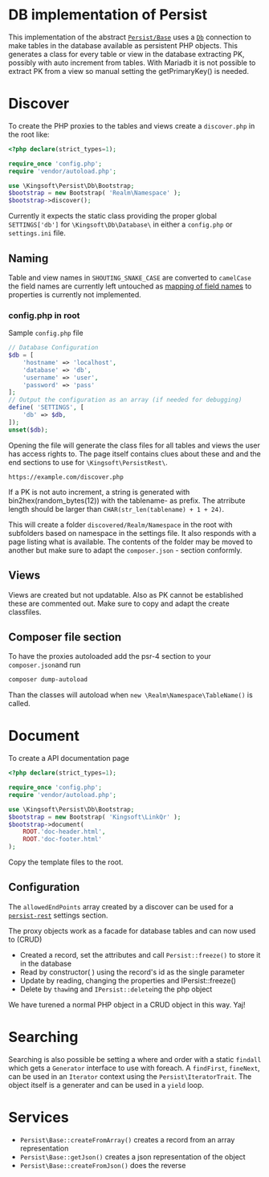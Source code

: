 # DB implementation of Persist

This implementation of the abstract [`Persist/Base`](https://github.com/theking2/kingsoft-persist) uses a [`Db`](https://github.com/theking2/kingsoft-db) connection to make tables in the database available as persistent PHP objects. This generates a class for every table or view in the database extracting PK, possibly with auto increment from tables. With Mariadb it is not possible to extract PK from a view so manual setting the getPrimaryKey() is needed.

# Discover

To create the PHP proxies to the tables and views create a `discover.php` in the root like:

```php
<?php declare(strict_types=1);

require_once 'config.php';
require 'vendor/autoload.php';

use \Kingsoft\Persist\Db\Bootstrap;
$bootstrap = new Bootstrap( 'Realm\Namespace' );
$bootstrap->discover();
```

Currently it expects the static class providing the proper global `SETTINGS['db']` for `\Kingsoft\Db\Database\` in either a `config.php` or `settings.ini` file.

## Naming

Table and view names in `SHOUTING_SNAKE_CASE` are converted to `camelCase` the field names are currently left untouched as [mapping of field names](https://github.com/theking2/kingsoft-persist-db/issues/62) to properties is currently not implemented.

### config.php in root

Sample `config.php` file
```php
// Database Configuration
$db = [
    'hostname' => 'localhost',
    'database' => 'db',
    'username' => 'user',
    'password' => 'pass'
];
// Output the configuration as an array (if needed for debugging)
define( 'SETTINGS', [
    'db' => $db,
]);
unset($db);
```

 Opening the file will generate the class files for all tables and views the user has access rights to. The page itself contains clues about these and and the end sections to use for `\Kingsoft\PersistRest\`. 

```url
https://example.com/discover.php
```

If a PK is not auto increment, a string is generated with bin2hex(random_bytes(12)) with the tablename- as prefix. The atrribute length should be larger than `CHAR(str_len(tablename) + 1 + 24)`.

This will create a folder `discovered/Realm/Namespace` in the root with subfolders based on namespace in the settings file. It also responds with a page listing what is available. The contents of the folder may be moved to another but make sure to adapt the `composer.json` - section conformly.

## Views

Views are created but not updatable. Also as PK cannot be established these are commented out. Make sure to copy and adapt the create classfiles.

## Composer file section

To have the proxies autoloaded add the psr-4 section to your `composer.json`and run 

```sh
composer dump-autoload
```

Than the classes will autoload when `new \Realm\Namespace\TableName()` is called.

# Document
To create a API documentation page

```php
<?php declare(strict_types=1);

require_once 'config.php';
require 'vendor/autoload.php';

use \Kingsoft\Persist\Db\Bootstrap;
$bootstrap = new Bootstrap( 'Kingsoft\LinkQr' );
$bootstrap->document( 
    ROOT.'doc-header.html', 
    ROOT.'doc-footer.html'
);
```

Copy the template files to the root.

## Configuration

The `allowedEndPoints` array created by a discover can be used for a [`persist-rest`](https://github.com/theking2/kingsoft-persist-rest) settings section. 

The proxy objects work as a facade for database tables and can now used to (CRUD)

 * Created a record, set the attributes and call `Persist::freeze()` to store it in the database
 * Read by constructor(  ) using the record's id as the single parameter
 * Update by reading, changing the properties and IPersist::freeze()
 * Delete by `thaw`ing and  `IPersist::delete`ing the php object

We have turened a normal PHP object in a CRUD object in this way. Yaj!

# Searching

Searching is also possible be setting a where and order with a static `findall` which gets a `Generator` interface to use with foreach. A `findFirst`, `fineNext`, can be used in an `Iterator` context using the `Persist\IteratorTrait`. The object itself is a generater and can be used in a `yield` loop. 

# Services

 * `Persist\Base::createFromArray()` creates a record from an array representation
 * `Persist\Base::getJson()` creates a json representation of the object
 * `Persist\Base::createFromJson()` does the reverse
